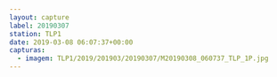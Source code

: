 ```yaml
---
layout: capture
label: 20190307
station: TLP1
date: 2019-03-08 06:07:37+00:00
capturas:
  - imagem: TLP1/2019/201903/20190307/M20190308_060737_TLP_1P.jpg
---
```

